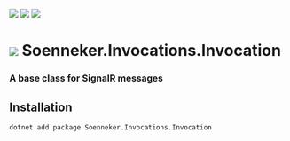 ﻿[![](https://img.shields.io/nuget/v/soenneker.invocations.invocation.svg?style=for-the-badge)](https://www.nuget.org/packages/soenneker.invocations.invocation/)
[![](https://img.shields.io/github/actions/workflow/status/soenneker/soenneker.invocations.invocation/publish-package.yml?style=for-the-badge)](https://github.com/soenneker/soenneker.invocations.invocation/actions/workflows/publish-package.yml)
[![](https://img.shields.io/nuget/dt/soenneker.invocations.invocation.svg?style=for-the-badge)](https://www.nuget.org/packages/soenneker.invocations.invocation/)

# ![](https://user-images.githubusercontent.com/4441470/224455560-91ed3ee7-f510-4041-a8d2-3fc093025112.png) Soenneker.Invocations.Invocation
### A base class for SignalR messages

## Installation

```
dotnet add package Soenneker.Invocations.Invocation
```
